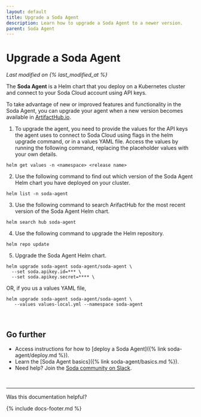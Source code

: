 ```yaml
---
layout: default
title: Upgrade a Soda Agent
description: Learn how to upgrade a Soda Agent to a newer version.
parent: Soda Agent
---
```


# Upgrade a Soda Agent 
*Last modified on {% last_modified_at %}*

The **Soda Agent** is a Helm chart that you deploy on a Kubernetes cluster and connect to your Soda Cloud account using API keys.

To take advantage of new or improved features and functionality in the Soda Agent, you can upgrade your agent when a new version becomes available in <a href="https://artifacthub.io/packages/helm/soda-agent/soda-agent" target="_blank">ArtifactHub.io</a>.

1. To upgrade the agent, you need to provide the values for the API keys the agent uses to connect to Soda Cloud using flags in the helm upgrade command, or in a values YAML file. Access the values by running the following command, replacing the placeholder values with your own details.
```shell
helm get values -n <namespace> <release name>
```
2. Use the following command to find out which version of the Soda Agent Helm chart you have deployed on your cluster.
```shell
helm list -n soda-agent
```
3. Use the following command to search ArifactHub for the most recent version of the Soda Agent Helm chart.
```shell
helm search hub soda-agent
```
4. Use the following command to upgrade the Helm repository.
```shell
helm repo update
```
5. Upgrade the Soda Agent Helm chart. 
```shell
helm upgrade soda-agent soda-agent/soda-agent \
  --set soda.apikey.id=*** \
  --set soda.apikey.secret=**** \
```
OR, if you us a values YAML file,
```shell
helm upgrade soda-agent soda-agent/soda-agent \
   --values values-local.yml --namespace soda-agent
```

<br />


## Go further

* Access instructions for how to [deploy a Soda Agent]({% link soda-agent/deploy.md %}).
* Learn the [Soda Agent basics]({% link soda-agent/basics.md %}).
* Need help? Join the <a href="https://community.soda.io/slack" target="_blank"> Soda community on Slack</a>.
<br />

---

Was this documentation helpful?

<!-- LikeBtn.com BEGIN -->
<span class="likebtn-wrapper" data-theme="tick" data-i18n_like="Yes" data-ef_voting="grow" data-show_dislike_label="true" data-counter_zero_show="true" data-i18n_dislike="No"></span>
<script>(function(d,e,s){if(d.getElementById("likebtn_wjs"))return;a=d.createElement(e);m=d.getElementsByTagName(e)[0];a.async=1;a.id="likebtn_wjs";a.src=s;m.parentNode.insertBefore(a, m)})(document,"script","//w.likebtn.com/js/w/widget.js");</script>
<!-- LikeBtn.com END -->

{% include docs-footer.md %}